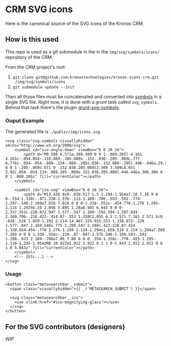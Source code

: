 CRM SVG icons
=============

Here is the canonical source of the SVG icons of the Kronos CRM.

How is this used
----------------

This repo is used as a git submodule in the in the
`img/svg/symbols/icons/` repository of the CRM.

From the CRM project's root:

1. `git clone git@github.com:kronostechnologies/kronos-icons-crm.git ./img/svg/symbols/icons`
2. `git submodule update --init`

Then all those files must be concatenated and converted into
[symbols](http://devdocs.io/svg/element/symbol) in a single SVG
file. Right now, it is done with a grunt task called
`svg_symbols`. Behind that task there's the plugin
[grunt-svg-symbols](https://www.npmjs.com/package/grunt-svg-symbols).

### Ouput Example

The generated file is `./public/img/icons.svg`.

```
<svg class="svg-symbols visuallyhidden" xmlns="http://www.w3.org/2000/svg">
    <symbol id="ico-angle-down" viewBox="0 0 10 16">
        <path d="M9.598 6.571a.309.309 0 0 1-.089.205l-4.161 4.161c-.054.054-.134.089-.205.089s-.152-.036-.205-.089L.777 6.776c-.054-.054-.089-.134-.089-.205s.036-.152.089-.205l.446-.446a.29.29 0 0 1 .205-.089c.071 0 .152.036.205.089l3.509 3.509L8.651 5.92c.054-.054.134-.089.205-.089s.152.036.205.089l.446.446a.306.306 0 0 1 .089.205z" fill="currentColor"></path>
    </symbol>

    <symbol id="ico-cog" viewBox="0 0 16 16">
        <path d="M13.426 8c0-.839.517-1.5 1.294-1.954a7.18 7.18 0 0 0-.554-1.338c-.871.228-1.576-.113-2.169-.706-.593-.592-.774-1.297-.546-2.169a7.018 7.018 0 0 0-1.338-.553c-.454.776-1.276 1.292-2.114 1.292S6.34 2.056 5.885 1.28a6.945 6.945 0 0 0-1.337.553c.228.872.047 1.577-.547 2.169-.592.594-1.297.934-2.169.706-.228.422-.414.87-.553 1.338C2.055 6.5 2.571 7.161 2.571 8c0 .838-.516 1.659-1.292 2.114.14.467.325.915.553 1.338.872-.228 1.577-.047 2.169.546s.775 1.298.547 2.169c.422.228.87.414 1.338.554.454-.778 1.276-1.294 2.114-1.294s1.659.516 2.114 1.294a7.209 7.209 0 0 0 1.338-.554c-.228-.87-.047-1.575.546-2.169.593-.592 1.298-.933 2.169-.706a7.06 7.06 0 0 0 .554-1.338c-.778-.455-1.295-1.116-1.295-1.954zM8 10.922a2.922 2.922 0 1 1 0-5.843 2.922 2.922 0 0 1 0 5.843z" fill="currentColor"></path>
    </symbol>
    <!-- {Etc...} -->
</svg>
```

### Usage

```
<button class="metasearchbar__submit">
  <span class="visuallyhidden">{{ _('METASEARCH_SUBMIT') }}</span>

  <svg class="metasearchbar__ico">
    <use xlink:href="#ico-magnifying-glass"></use>
  </svg>
</button>
```

For the SVG contributors (designers)
------------------------------------

*WIP*
